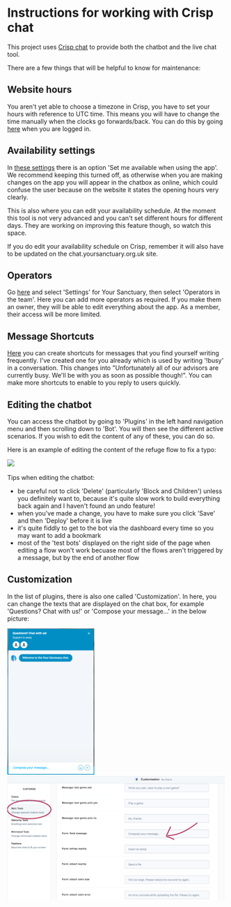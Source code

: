 # Instructions for working with Crisp chat

This project uses [Crisp chat](https://crisp.chat/en) to provide both the chatbot and the live chat tool.

There are a few things that will be helpful to know for maintenance:

## Website hours

You aren't yet able to choose a timezone in Crisp, you have to set your hours with reference to UTC time. This means you will have to change the time manually when the clocks go forwards/back. You can do this by going [here](https://app.crisp.chat/settings/availability/) when you are logged in.

## Availability settings

In [these settings](https://app.crisp.chat/settings/availability/) there is an option 'Set me available when using the app'. We recommend keeping this turned off, as otherwise when you are making changes on the app you will appear in the chatbox as online, which could confuse the user because on the website it states the opening hours very clearly.

This is also where you can edit your availability schedule. At the moment this tool is not very advanced and you can't set different hours for different days. They are working on improving this feature though, so watch this space.

If you do edit your availability schedule on Crisp, remember it will also have to be updated on the chat.yoursanctuary.org.uk site.

## Operators

Go [here](https://app.crisp.chat/settings/websites/) and select 'Settings' for Your Sanctuary, then select 'Operators in the team'. Here you can add more operators as required. If you make them an owner, they will be able to edit everything about the app. As a member, their access will be more limited.

## Message Shortcuts

[Here](https://app.crisp.chat/settings/shortcuts/) you can create shortcuts for messages that you find yourself writing frequently. I've created one for you already which is used by writing '!busy' in a conversation. This changes into "Unfortunately all of our advisors are currently busy. We'll be with you as soon as possible though!". You can make more shortcuts to enable to you reply to users quickly.

## Editing the chatbot

You can access the chatbot by going to 'Plugins' in the left hand navigation menu and then scrolling down to 'Bot'. You will then see the different active scenarios. If you wish to edit the content of any of these, you can do so.

Here is an example of editing the content of the refuge flow to fix a typo:

![](./instructions_assets/edit_chatbot_flow.gif)

Tips when editing the chatbot:

- be careful not to click 'Delete' (particularly 'Block and Children') unless you definitely want to, because it's quite slow work to build everything back again and I haven't found an undo feature!
- when you've made a change, you have to make sure you click 'Save' and then 'Deploy' before it is live
- it's quite fiddly to get to the bot via the dashboard every time so you may want to add a bookmark
- most of the 'test bots' displayed on the right side of the page when editing a flow won't work becuase most of the flows aren't triggered by a message, but by the end of another flow

## Customization

In the list of plugins, there is also one called 'Customization'. In here, you can change the texts that are displayed on the chat box, for example 'Questions? Chat with us!' or 'Compose your message...' in the below picture:

<img src="./instructions_assets/chatbox.png" width="200">

<img src="./instructions_assets/edit_chatbox_texts.png" width="500">
